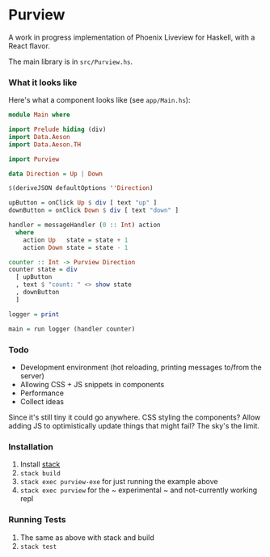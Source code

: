 # Purview

A work in progress implementation of Phoenix Liveview for Haskell, with a React flavor.

The main library is in `src/Purview.hs`. 

### What it looks like

Here's what a component looks like (see `app/Main.hs`):

```haskell
module Main where

import Prelude hiding (div)
import Data.Aeson
import Data.Aeson.TH

import Purview

data Direction = Up | Down

$(deriveJSON defaultOptions ''Direction)

upButton = onClick Up $ div [ text "up" ]
downButton = onClick Down $ div [ text "down" ]

handler = messageHandler (0 :: Int) action
  where
    action Up   state = state + 1
    action Down state = state - 1

counter :: Int -> Purview Direction
counter state = div
  [ upButton
  , text $ "count: " <> show state
  , downButton
  ]

logger = print

main = run logger (handler counter)
```

### Todo
* Development environment (hot reloading, printing messages to/from the server)
* Allowing CSS + JS snippets in components
* Performance
* Collect ideas

Since it's still tiny it could go anywhere.  CSS styling the components?  Allow adding JS to optimistically update things that might fail?  The sky's the limit.

### Installation

1. Install [stack](https://docs.haskellstack.org/en/stable/README/)
2. `stack build`
3. `stack exec purview-exe` for just running the example above
4. `stack exec purview` for the ~ experimental ~ and not-currently working repl

### Running Tests

1. The same as above with stack and build
2. `stack test`
